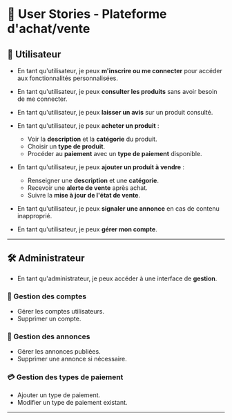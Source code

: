 # 🧾 User Stories - Plateforme d'achat/vente

## 👤 Utilisateur

- En tant qu'utilisateur, je peux **m'inscrire ou me connecter** pour accéder aux fonctionnalités personnalisées.
- En tant qu'utilisateur, je peux **consulter les produits** sans avoir besoin de me connecter.
- En tant qu'utilisateur, je peux **laisser un avis** sur un produit consulté.
- En tant qu'utilisateur, je peux **acheter un produit** :
  - Voir la **description** et la **catégorie** du produit.
  - Choisir un **type de produit**.
  - Procéder au **paiement** avec un **type de paiement** disponible.

- En tant qu'utilisateur, je peux **ajouter un produit à vendre** :
  - Renseigner une **description** et une **catégorie**.
  - Recevoir une **alerte de vente** après achat.
  - Suivre la **mise à jour de l'état de vente**.

- En tant qu'utilisateur, je peux **signaler une annonce** en cas de contenu inapproprié.
- En tant qu'utilisateur, je peux **gérer mon compte**.

---

## 🛠️ Administrateur

- En tant qu'administrateur, je peux accéder à une interface de **gestion**.

### 🔐 Gestion des comptes
- Gérer les comptes utilisateurs.
- Supprimer un compte.

### 📢 Gestion des annonces
- Gérer les annonces publiées.
- Supprimer une annonce si nécessaire.

### 💳 Gestion des types de paiement
- Ajouter un type de paiement.
- Modifier un type de paiement existant.

---
